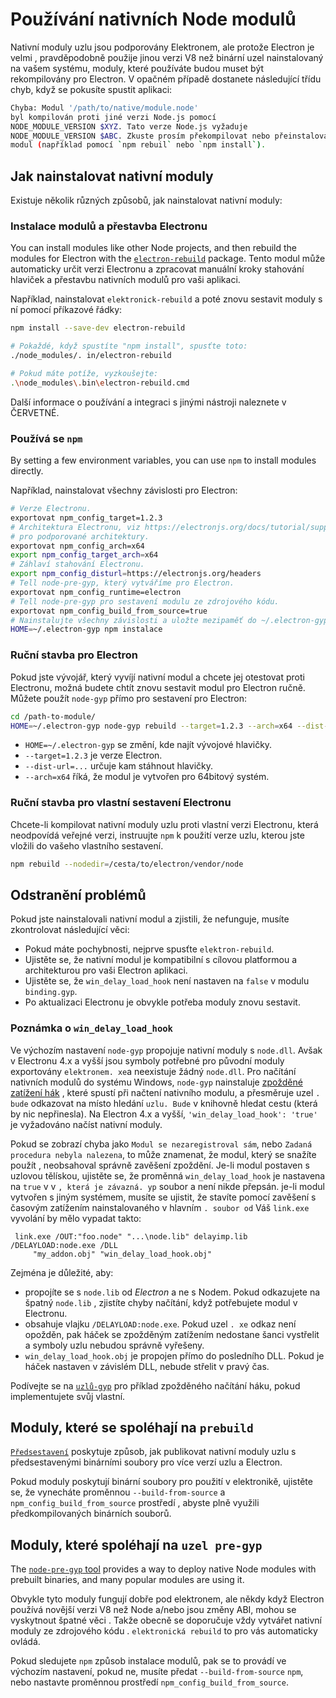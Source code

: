 # Používání nativních Node modulů

Nativní moduly uzlu jsou podporovány Elektronem, ale protože Electron je velmi , pravděpodobně použije jinou verzi V8 než binární uzel nainstalovaný na vašem systému, moduly, které používáte budou muset být rekompilovány pro Electron. V opačném případě dostanete následující třídu chyb, když se pokusíte spustit aplikaci:

```sh
Chyba: Modul '/path/to/native/module.node'
byl kompilován proti jiné verzi Node.js pomocí
NODE_MODULE_VERSION $XYZ. Tato verze Node.js vyžaduje
NODE_MODULE_VERSION $ABC. Zkuste prosím překompilovat nebo přeinstalovat
modul (například pomocí `npm rebuil` nebo `npm install`).
```

## Jak nainstalovat nativní moduly

Existuje několik různých způsobů, jak nainstalovat nativní moduly:

### Instalace modulů a přestavba Electronu

You can install modules like other Node projects, and then rebuild the modules for Electron with the [`electron-rebuild`][electron-rebuild] package. Tento modul může automaticky určit verzi Electronu a zpracovat manuální kroky stahování hlaviček a přestavbu nativních modulů pro vaši aplikaci.

Například, nainstalovat `elektronick-rebuild` a poté znovu sestavit moduly s ní pomocí příkazové řádky:

```sh
npm install --save-dev electron-rebuild

# Pokaždé, když spustíte "npm install", spusťte toto:
./node_modules/. in/electron-rebuild

# Pokud máte potíže, vyzkoušejte:
.\node_modules\.bin\electron-rebuild.cmd
```

Další informace o používání a integraci s jinými nástroji naleznete v ČERVETNÉ.

### Používá se `npm`

By setting a few environment variables, you can use `npm` to install modules directly.

Například, nainstalovat všechny závislosti pro Electron:

```sh
# Verze Electronu.
exportovat npm_config_target=1.2.3
# Architektura Electronu, viz https://electronjs.org/docs/tutorial/support#supported-platform
# pro podporované architektury.
exportovat npm_config_arch=x64
export npm_config_target_arch=x64
# Záhlaví stahování Electronu.
export npm_config_disturl=https://electronjs.org/headers
# Tell node-pre-gyp, který vytváříme pro Electron.
exportovat npm_config_runtime=electron
# Tell node-pre-gyp pro sestavení modulu ze zdrojového kódu.
exportovat npm_config_build_from_source=true
# Nainstalujte všechny závislosti a uložte mezipaměť do ~/.electron-gyp.
HOME=~/.electron-gyp npm instalace
```

### Ruční stavba pro Electron

Pokud jste vývojář, který vyvíjí nativní modul a chcete jej otestovat proti Electronu, možná budete chtít znovu sestavit modul pro Electron ručně. Můžete použít `node-gyp` přímo pro sestavení pro Electron:

```sh
cd /path-to-module/
HOME=~/.electron-gyp node-gyp rebuild --target=1.2.3 --arch=x64 --dist-url=https://electronjs.org/headers
```

* `HOME=~/.electron-gyp` se změní, kde najít vývojové hlavičky.
* `--target=1.2.3` je verze Electron.
* `--dist-url=...` určuje kam stáhnout hlavičky.
* `--arch=x64` říká, že modul je vytvořen pro 64bitový systém.

### Ruční stavba pro vlastní sestavení Electronu

Chcete-li kompilovat nativní moduly uzlu proti vlastní verzi Electronu, která neodpovídá veřejné verzi, instruujte `npm` k použití verze uzlu, kterou jste vložili do vašeho vlastního sestavení.

```sh
npm rebuild --nodedir=/cesta/to/electron/vendor/node
```

## Odstranění problémů

Pokud jste nainstalovali nativní modul a zjistili, že nefunguje, musíte zkontrolovat následující věci:

* Pokud máte pochybnosti, nejprve spusťte `elektron-rebuild`.
* Ujistěte se, že nativní modul je kompatibilní s cílovou platformou a architekturou pro vaši Electron aplikaci.
* Ujistěte se, že `win_delay_load_hook` není nastaven na `false` v modulu `binding.gyp`.
* Po aktualizaci Electronu je obvykle potřeba moduly znovu sestavit.

### Poznámka o `win_delay_load_hook`

Ve výchozím nastavení `node-gyp` propojuje nativní moduly s `node.dll`. Avšak v Electronu 4.x a vyšší jsou symboly potřebné pro původní moduly exportovány `elektronem. xe`a neexistuje žádný `node.dll`. Pro načítání nativních modulů do systému Windows, `node-gyp` nainstaluje [zpožděné zatížení hák](https://msdn.microsoft.com/en-us/library/z9h1h6ty.aspx) , které spustí při načtení nativního modulu, a přesměruje uzel `. bude` odkazovat na místo hledání `uzlu. Bude` v knihovně hledat cestu (která by nic nepřinesla). Na Electron 4.x a vyšší, `'win_delay_load_hook': 'true'` je vyžadováno načíst nativní moduly.

Pokud se zobrazí chyba jako `Modul se nezaregistroval sám`, nebo `Zadaná
procedura nebyla nalezena`, to může znamenat, že modul, který se snažíte použít , neobsahoval správně zavěšení zpoždění.  Je-li modul postaven s uzlovou tělískou, ujistěte se, že proměnná `win_delay_load_hook` je nastavena na `true` v v `, která je závazná. yp` soubor a není nikde přepsán.  je-li modul vytvořen s jiným systémem, musíte se ujistit, že stavíte pomocí zavěšení s časovým zatížením nainstalovaného v hlavním `. soubor od` Váš `link.exe` vyvolání by mělo vypadat takto:

```plaintext
 link.exe /OUT:"foo.node" "...\node.lib" delayimp.lib /DELAYLOAD:node.exe /DLL
     "my_addon.obj" "win_delay_load_hook.obj"
```

Zejména je důležité, aby:

- propojíte se s `node.lib` od _Electron_ a ne s Nodem. Pokud odkazujete na špatný `node.lib` , zjistíte chyby načítání, když potřebujete modul v Electronu.
- obsahuje vlajku `/DELAYLOAD:node.exe`. Pokud uzel `. xe` odkaz není opožděn, pak háček se zpožděným zatížením nedostane šanci vystřelit a symboly uzlu nebudou správně vyřešeny.
- `win_delay_load_hook.obj` je propojen přímo do posledního DLL. Pokud je háček nastaven v závislém DLL, nebude střelit v pravý čas.

Podívejte se na [`uzlů-gyp`](https://github.com/nodejs/node-gyp/blob/e2401e1395bef1d3c8acec268b42dc5fb71c4a38/src/win_delay_load_hook.cc) pro příklad zpožděného načítání háku, pokud implementujete svůj vlastní.

## Moduly, které se spoléhají na `prebuild`

[`Předsestavení`](https://github.com/prebuild/prebuild) poskytuje způsob, jak publikovat nativní moduly uzlu s předsestavenými binárními soubory pro více verzí uzlu a Electron.

Pokud moduly poskytují binární soubory pro použití v elektronikě, ujistěte se, že vynecháte proměnnou `--build-from-source` a `npm_config_build_from_source` prostředí , abyste plně využili předkompilovaných binárních souborů.

## Moduly, které spoléhají na `uzel pre-gyp`

The [`node-pre-gyp` tool][node-pre-gyp] provides a way to deploy native Node modules with prebuilt binaries, and many popular modules are using it.

Obvykle tyto moduly fungují dobře pod elektronem, ale někdy když Electron používá novější verzi V8 než Node a/nebo jsou změny ABI, mohou se vyskytnout špatné věci . Takže obecně se doporučuje vždy vytvářet nativní moduly ze zdrojového kódu . `elektronická rebuild` to pro vás automaticky ovládá.

Pokud sledujete `npm` způsob instalace modulů, pak se to provádí ve výchozím nastavení, pokud ne, musíte předat `--build-from-source` `npm`, nebo nastavte proměnnou prostředí `npm_config_build_from_source`.

[electron-rebuild]: https://github.com/electron/electron-rebuild
[node-pre-gyp]: https://github.com/mapbox/node-pre-gyp
